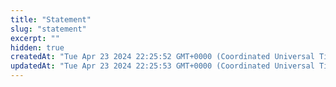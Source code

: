```yaml
---
title: "Statement"
slug: "statement"
excerpt: ""
hidden: true
createdAt: "Tue Apr 23 2024 22:25:52 GMT+0000 (Coordinated Universal Time)"
updatedAt: "Tue Apr 23 2024 22:25:53 GMT+0000 (Coordinated Universal Time)"
---
```

